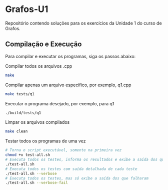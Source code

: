 # Grafos-U1
Repositório contendo soluções para os exercícios da Unidade 1 do curso de Grafos.

## Compilação e Execução
Para compilar e executar os programas, siga os passos abaixo:

Compilar todos os arquivos .cpp
```bash
make
```

Compilar apenas um arquivo específico, por exemplo, q1.cpp
```bash
make tests/q1
```

Executar o programa desejado, por exemplo, para q1
```bash
./build/tests/q1
```

Limpar os arquivos compilados
```bash
make clean
```

Testar todos os programas de uma vez
```bash
# Torna o script executável, somente na primeira vez
chmod +x test-all.sh 
# Executa todos os testes, informa os resultados e exibe a saída dos que falharam
./test-all.sh 
# Executa todos os testes com saída detalhada de cada teste
./test-all.sh --verbose
# Executa todos os testes, mas só exibe a saída dos que falharam
./test-all.sh --verbose-fail
```
